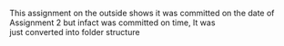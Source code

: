This assignment on the outside shows it was committed on the date of Assignment 2 but infact was committed on time, It was  
just converted into folder structure

